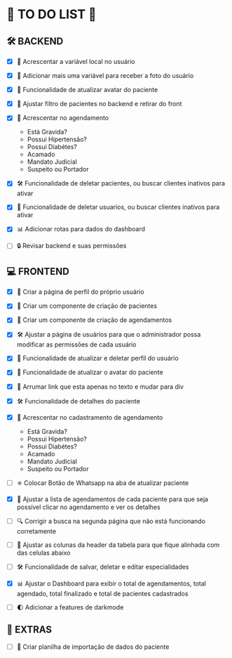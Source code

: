# 📝 **TO DO LIST** 🚀

## 🛠️ **BACKEND**
- [x] 🚀 Acrescentar a variável local no usuário
- [x] 📸 Adicionar mais uma variável para receber a foto do usuário
- [x] 👤 Funcionalidade de atualizar avatar do paciente
- [x] 📝 Ajustar filtro de pacientes no backend e retirar do front
- [x] 📝 Acrescentar no agendamento
  * Está Gravida?
  * Possui Hipertensão?
  * Possui Diabétes?
  * Acamado
  * Mandato Judicial
  * Suspeito ou Portador
- [x] 🛠️ Funcionalidade de deletar pacientes, ou buscar clientes inativos para ativar
- [x] 👤 Funcionalidade de deletar usuarios, ou buscar clientes inativos para ativar
- [x] 📊 Adicionar rotas para dados do dashboard
- [ ] 🔒 Revisar backend e suas permissões



## 💻 **FRONTEND**
- [x] 👤 Criar a página de perfil do próprio usuário
- [x] 🏥 Criar um componente de criação de pacientes
- [x] 📅 Criar um componente de criação de agendamentos
- [x] 🛠️ Ajustar a página de usuários para que o administrador possa modificar as permissões de cada usuário
- [x] 👤 Funcionalidade de atualizar e deletar perfil do usuário
- [x] 👤 Funcionalidade de atualizar o avatar do paciente
- [x] 📝 Arrumar link que esta apenas no texto e mudar para div
- [x] 🛠️ Funcionalidade de detalhes do paciente
- [x] 📝 Acrescentar no cadastramento de agendamento
  * Está Gravida?
  * Possui Hipertensão?
  * Possui Diabétes?
  * Acamado
  * Mandato Judicial
  * Suspeito ou Portador
- [ ] ✳️ Colocar Botão de Whatsapp na aba de atualizar paciente
- [x] 📝 Ajustar a lista de agendamentos de cada paciente para que seja possível clicar no agendamento e ver os detalhes
- [ ] 🔍 Corrigir a busca na segunda página que não está funcionando corretamente
- [ ] 📅 Ajustar as colunas da header da tabela para que fique alinhada com das celulas abaixo
- [ ] 🛠️ Funcionalidade de salvar, deletar e editar especialidades
- [x] 📊 Ajustar o Dashboard para exibir o total de agendamentos, total agendado, total finalizado e total de pacientes cadastrados
- [ ] 🌓 Adicionar a features de darkmode



## 📝 **EXTRAS**

- [ ] 📝 Criar planilha de importação de dados do paciente